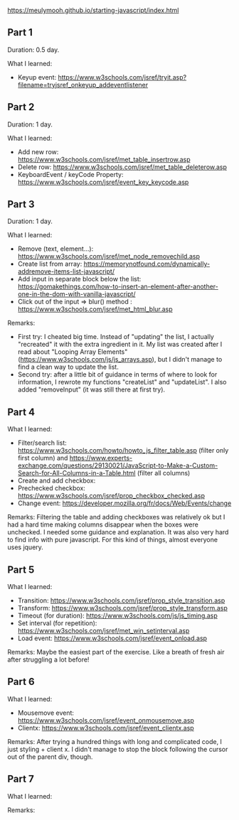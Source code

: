 https://meulymooh.github.io/starting-javascript/index.html

## Part 1

Duration: 0.5 day.

What I learned:
- Keyup event: https://www.w3schools.com/jsref/tryit.asp?filename=tryjsref_onkeyup_addeventlistener

## Part 2

Duration: 1 day.

What I learned:
- Add new row: https://www.w3schools.com/jsref/met_table_insertrow.asp
- Delete row: https://www.w3schools.com/jsref/met_table_deleterow.asp
- KeyboardEvent / keyCode Property: https://www.w3schools.com/jsref/event_key_keycode.asp

## Part 3

Duration: 1 day.

What I learned:
- Remove (text, element...): https://www.w3schools.com/jsref/met_node_removechild.asp
- Create list from array: https://memorynotfound.com/dynamically-addremove-items-list-javascript/
- Add input in separate block below the list: https://gomakethings.com/how-to-insert-an-element-after-another-one-in-the-dom-with-vanilla-javascript/
- Click out of the input => blur() method : https://www.w3schools.com/jsref/met_html_blur.asp

Remarks:
- First try: I cheated big time. Instead of "updating" the list, I actually "recreated" it with the extra ingredient in it. My list was created after I read about "Looping Array Elements" (https://www.w3schools.com/js/js_arrays.asp), but I didn't manage to find a clean way to update the list. 
- Second try: after a little bit of guidance in terms of where to look for information, I rewrote my functions "createList" and  "updateList". I also added "removeInput" (it was still there at first try).

## Part 4

What I learned:
- Filter/search list: https://www.w3schools.com/howto/howto_js_filter_table.asp (filter only first column) and https://www.experts-exchange.com/questions/29130021/JavaScript-to-Make-a-Custom-Search-for-All-Columns-in-a-Table.html (filter all columns)
- Create and add checkbox: 
- Prechecked checkbox: https://www.w3schools.com/jsref/prop_checkbox_checked.asp
- Change event: https://developer.mozilla.org/fr/docs/Web/Events/change

Remarks:
Filtering the table and adding checkboxes was relatively ok but I had a hard time making columns disappear when the boxes were unchecked. I needed some guidance and explanation. It was also very hard to find info with pure javascript. For this kind of things, almost everyone uses jquery.

## Part 5

What I learned:
- Transition: https://www.w3schools.com/jsref/prop_style_transition.asp
- Transform: https://www.w3schools.com/jsref/prop_style_transform.asp
- Timeout (for duration): https://www.w3schools.com/js/js_timing.asp
- Set interval (for repetition): https://www.w3schools.com/jsref/met_win_setinterval.asp
- Load event: https://www.w3schools.com/jsref/event_onload.asp

Remarks:
Maybe the easiest part of the exercise. Like a breath of fresh air after struggling a lot before!

## Part 6

What I learned:
- Mousemove event: https://www.w3schools.com/jsref/event_onmousemove.asp
- Clientx: https://www.w3schools.com/jsref/event_clientx.asp

Remarks:
After trying a hundred things with long and complicated code, I just styling + client x. I didn't manage to stop the block following the cursor out of the parent div, though.

## Part 7

What I learned:

Remarks:

